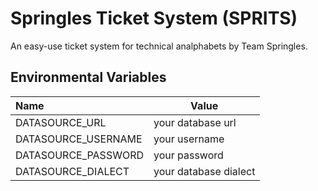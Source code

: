 # Springles Ticket System (SPRITS)
An easy-use ticket system for technical analphabets by Team Springles.

## Environmental Variables
| Name                 | Value                |
| :------------------- | -------------------- |
| DATASOURCE_URL       | your database url    |
| DATASOURCE_USERNAME  | your username        |
| DATASOURCE_PASSWORD  | your password        |
| DATASOURCE_DIALECT   | your database dialect|

